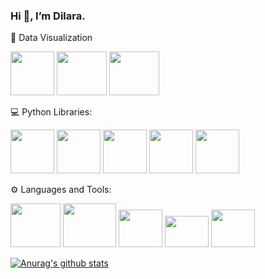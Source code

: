 ###                                              Hi 👋, I’m Dilara.




🌈 Data Visualization

<img
src="https://promto.com/wp-content/uploads/2019/08/icon-tableau-1.png" width="70" height="70"
/>
<img
src="https://miro.medium.com/max/805/1*aUSZsGFCMPNYCkQygs4aGQ.jpeg" width="80" height="70"
/>
<img
src="https://seekvectorlogo.com/wp-content/uploads/2018/12/power-bi-vector-logo.png" width="80" height="70"
/>



💻 Python Libraries:

<img
src="https://upload.wikimedia.org/wikipedia/commons/thumb/e/ed/Pandas_logo.svg/2560px-Pandas_logo.svg.png" width="70" height="70"
/>
<img
src="https://upload.wikimedia.org/wikipedia/commons/thumb/3/31/NumPy_logo_2020.svg/1200px-NumPy_logo_2020.svg.png" width="70" height="70"
/>
<img
src="https://pbs.twimg.com/media/EhGuwXWXgAEERcn.png" width="70" height="70"
/>
<img
src="https://www.firelinescience.com/wp-content/uploads/2019/09/SciPy-Logo.png" width="70" height="70"
/>
<img
src="https://repository-images.githubusercontent.com/33702544/b4400c80-718b-11e9-9f3a-306c07a5f3de" width="70" height="70"
/>




⚙ Languages and Tools:

<img
src="https://p.kindpng.com/picc/s/159-1596083_python-logo-png-transparent-images-python-language-png.png" width="80" height="70"
/>
<img
src="https://brandslogos.com/wp-content/uploads/images/large/microsoft-sql-server-logo-black-and-white.png" width="85" height="70"
/>
<img
src="https://findicons.com/files/icons/2795/office_2013_hd/2000/excel.png" width="70" height="60"
/>
<img
src="https://logodix.com/logo/1185774.png" width="70" height="50"
/>
<img
src="https://aptgadget.com/wp-content/uploads/2018/10/jira-alternatives-1024x501.png" width="70" height="60"
/>


[![Anurag's github stats](https://github-readme-stats.vercel.app/api?username=dilaraozcerit&theme=white-black)](https://github.com/anuraghazra/github-readme-stats)
 
<!--
**dilaraozcerit/dilaraozcerit** is a ✨ _special_ ✨ repository because its `README.md` (this file) appears on your GitHub profile.

Here are some ideas to get you started:

- 🔭 I’m currently working on ...
- 🌱 I’m currently learning ...
- 👯 I’m looking to collaborate on ...
- 🤔 I’m looking for help with ...
- 💬 Ask me about ...
- 📫 How to reach me: ...
- 😄 Pronouns: ...
- ⚡ Fun fact: ...
-->
